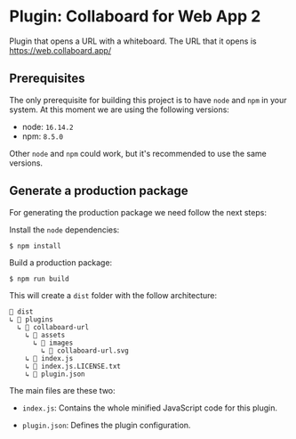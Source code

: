# Plugin: Collaboard for Web App 2

Plugin that opens a URL with a whiteboard. The URL that it opens is https://web.collaboard.app/

## Prerequisites

The only prerequisite for building this project is to have `node` and `npm` in your system. At this moment we are using the following versions:

- node: `16.14.2`
- npm:  `8.5.0`

Other `node` and `npm` could work, but it's recommended to use the same versions.

## Generate a production package

For generating the production package we need follow the next steps:

Install the `node` dependencies:

    $ npm install

Build a production package:

    $ npm run build

This will create a  `dist` folder with the follow architecture:

```
📁 dist
↳ 📁 plugins
  ↳ 📁 collaboard-url
    ↳ 📁 assets
      ↳ 📁 images
        ↳ 📄 collaboard-url.svg
    ↳ 📄 index.js
    ↳ 📄 index.js.LICENSE.txt
    ↳ 📄 plugin.json
```

The main files are these two:

- `index.js`: Contains the whole minified JavaScript code for this plugin.
  
- `plugin.json`: Defines the plugin configuration.
